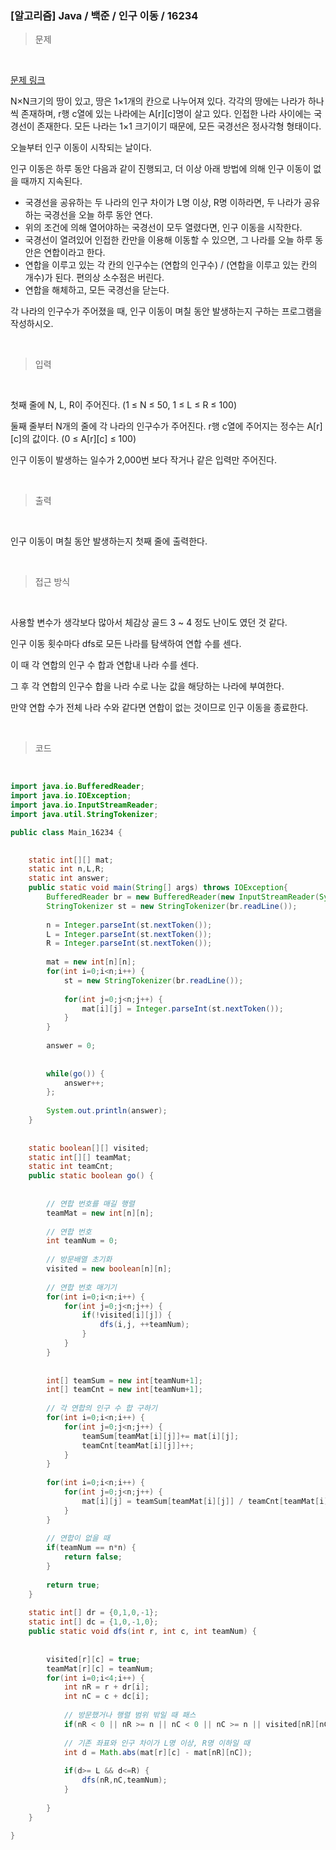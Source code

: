 <h3>[알고리즘]  Java / 백준 / 인구 이동 / 16234 </h3>

> 문제
> 

<br>

[문제 링크](https://www.acmicpc.net/problem/16234)

N×N크기의 땅이 있고, 땅은 1×1개의 칸으로 나누어져 있다. 각각의 땅에는 나라가 하나씩 존재하며, r행 c열에 있는 나라에는 A[r][c]명이 살고 있다. 인접한 나라 사이에는 국경선이 존재한다. 모든 나라는 1×1 크기이기 때문에, 모든 국경선은 정사각형 형태이다.

오늘부터 인구 이동이 시작되는 날이다.

인구 이동은 하루 동안 다음과 같이 진행되고, 더 이상 아래 방법에 의해 인구 이동이 없을 때까지 지속된다.

- 국경선을 공유하는 두 나라의 인구 차이가 L명 이상, R명 이하라면, 두 나라가 공유하는 국경선을 오늘 하루 동안 연다.
- 위의 조건에 의해 열어야하는 국경선이 모두 열렸다면, 인구 이동을 시작한다.
- 국경선이 열려있어 인접한 칸만을 이용해 이동할 수 있으면, 그 나라를 오늘 하루 동안은 연합이라고 한다.
- 연합을 이루고 있는 각 칸의 인구수는 (연합의 인구수) / (연합을 이루고 있는 칸의 개수)가 된다. 편의상 소수점은 버린다.
- 연합을 해체하고, 모든 국경선을 닫는다.

각 나라의 인구수가 주어졌을 때, 인구 이동이 며칠 동안 발생하는지 구하는 프로그램을 작성하시오.

<br>

> 입력
> 

<br>

첫째 줄에 N, L, R이 주어진다. (1 ≤ N ≤ 50, 1 ≤ L ≤ R ≤ 100)

둘째 줄부터 N개의 줄에 각 나라의 인구수가 주어진다. r행 c열에 주어지는 정수는 A[r][c]의 값이다. (0 ≤ A[r][c] ≤ 100)

인구 이동이 발생하는 일수가 2,000번 보다 작거나 같은 입력만 주어진다.

<br>

> 출력
> 

<br>

인구 이동이 며칠 동안 발생하는지 첫째 줄에 출력한다.

<br>

> 접근 방식
> 

<br>

사용할 변수가 생각보다 많아서 체감상 골드 3 ~ 4 정도 난이도 였던 것 같다.

인구 이동 횟수마다 dfs로 모든 나라를 탐색하여 연합 수를 센다.

이 때 각 연합의 인구 수 합과 연합내 나라 수를 센다.

그 후 각 연합의 인구수 합을 나라 수로 나눈 값을 해당하는 나라에 부여한다.

만약 연합 수가 전체 나라 수와 같다면 연합이 없는 것이므로 인구 이동을 종료한다.

<br>

> 코드
> 

<br>

```java
import java.io.BufferedReader;
import java.io.IOException;
import java.io.InputStreamReader;
import java.util.StringTokenizer;

public class Main_16234 {

	
	static int[][] mat;
	static int n,L,R;
	static int answer;
	public static void main(String[] args) throws IOException{
		BufferedReader br = new BufferedReader(new InputStreamReader(System.in));
		StringTokenizer st = new StringTokenizer(br.readLine());
		
		n = Integer.parseInt(st.nextToken());
		L = Integer.parseInt(st.nextToken());
		R = Integer.parseInt(st.nextToken());
		
		mat = new int[n][n];
		for(int i=0;i<n;i++) {
			st = new StringTokenizer(br.readLine());
			
			for(int j=0;j<n;j++) {
				mat[i][j] = Integer.parseInt(st.nextToken());
			}
		}
		
		answer = 0;
		
		
		while(go()) {
			answer++;
		};
		
		System.out.println(answer);
	}
	
	
	static boolean[][] visited;
	static int[][] teamMat;
	static int teamCnt;
	public static boolean go() {
		
		
		// 연합 번호를 매길 행렬
		teamMat = new int[n][n];
		
		// 연합 번호
		int teamNum = 0;
		
		// 방문배열 초기화
		visited = new boolean[n][n];
		
		// 연합 번호 매기기
		for(int i=0;i<n;i++) {
			for(int j=0;j<n;j++) {
				if(!visited[i][j]) {
					dfs(i,j, ++teamNum);
				}
			}
		}
		
		
		int[] teamSum = new int[teamNum+1];
		int[] teamCnt = new int[teamNum+1];
		
		// 각 연합의 인구 수 합 구하기
		for(int i=0;i<n;i++) {
			for(int j=0;j<n;j++) {
				teamSum[teamMat[i][j]]+= mat[i][j];
				teamCnt[teamMat[i][j]]++;
			}
		}
		
		for(int i=0;i<n;i++) {
			for(int j=0;j<n;j++) {
				mat[i][j] = teamSum[teamMat[i][j]] / teamCnt[teamMat[i][j]];
			}
		}
		
		// 연합이 없을 때 
		if(teamNum == n*n) {
			return false;
		}
		
		return true;
	}
	
	static int[] dr = {0,1,0,-1};
	static int[] dc = {1,0,-1,0};
	public static void dfs(int r, int c, int teamNum) {
		
		
		visited[r][c] = true;
		teamMat[r][c] = teamNum;
		for(int i=0;i<4;i++) {
			int nR = r + dr[i];
			int nC = c + dc[i];
			
			// 방문했거나 행렬 범위 밖일 때 패스
			if(nR < 0 || nR >= n || nC < 0 || nC >= n || visited[nR][nC]) continue;
			
			// 기존 좌표와 인구 차이가 L명 이상, R명 이하일 때
			int d = Math.abs(mat[r][c] - mat[nR][nC]);
			
			if(d>= L && d<=R) {
				dfs(nR,nC,teamNum);
			}
			
		}
	}

}
```

